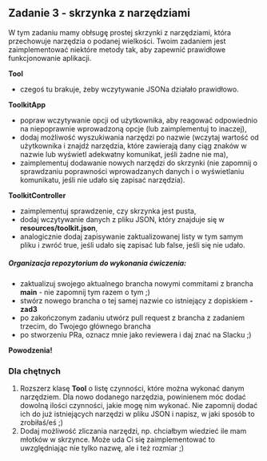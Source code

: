 ## Zadanie 3 - skrzynka z narzędziami

W tym zadaniu mamy obłsugę prostej skrzynki z narzędziami, która przechowuje narzędzia o podanej wielkości.
Twoim zadaniem jest zaimplementować niektóre metody tak, aby zapewnić prawidłowe funkcjonowanie aplikacji.

**Tool**
- czegoś tu brakuje, żeby wczytywanie JSONa działało prawidłowo.

**ToolkitApp**
- popraw wczytywanie opcji od użytkownika, aby reagować odpowiednio na niepoprawnie wprowadzoną opcje (lub zaimplementuj to inaczej),
- dodaj możliwość wyszukiwania narzędzi po nazwie (wczytaj wartość od użytkownika i znajdź narzędzia, które zawierają dany ciąg znaków w nazwie lub wyświetl adekwatny komunikat, jeśli żadne nie ma),
- zaimplementuj dodawanie nowych narzędzi do skrzynki (nie zapomnij o sprawdzaniu poprawności wprowadzanych danych i o wyświetlaniu komunikatu, jeśli nie udało się zapisać narzędzia).

**ToolkitController**
- zaimplementuj sprawdzenie, czy skrzynka jest pusta,
- dodaj wczytywanie danych z pliku JSON, który znajduje się w **resources/toolkit.json**,
- analogicznie dodaj zapisywanie zaktualizowanej listy w tym samym pliku i zwróć true, jeśli udało się zapisać lub false, jeśli się nie udało.

##### Organizacja repozytorium do wykonania ćwiczenia:
- zaktualizuj swojego aktualnego brancha nowymi commitami z brancha **main** - nie zapomnij tym razem o tym ;)
- stwórz nowego brancha o tej samej nazwie co istniejący z dopiskiem **-zad3**
- po zakończonym zadaniu utwórz pull request z brancha z zadaniem trzecim, do Twojego głównego brancha
- po stworzeniu PRa, oznacz mnie jako reviewera i daj znać na Slacku ;)

**Powodzenia!**

### Dla chętnych
1. Rozszerz klasę **Tool** o listę czynności, które można wykonać danym narzędziem. Dla nowo dodanego narzędzia, powinienem móc dodać dowolną ilości czynności, jakie mogę nim wykonać. Nie zapomnij dodać ich do już istniejących narzędzi w pliku JSON i napisz, w jaki sposób to zrobiłaś/eś ;)
2. Dodaj możliwość zliczania narzędzi, np. chciałbym wiedzieć ile mam młotków w skrzynce. Może uda Ci się zaimplementować to uwzględniając nie tylko nazwę, ale i też rozmiar ;)

